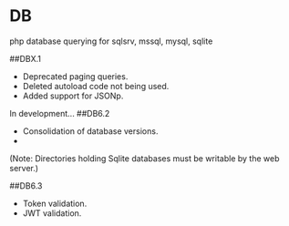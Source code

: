 # DB

php database querying for sqlsrv, mssql, mysql, sqlite

##DBX.1 
  * Deprecated paging queries.
  * Deleted autoload code not being used.
  * Added support for JSONp.

In development...
##DB6.2
  * Consolidation of database versions.
  * 
  (Note: Directories holding Sqlite databases must be writable by the web server.)

##DB6.3
  * Token validation.
  * JWT validation.
